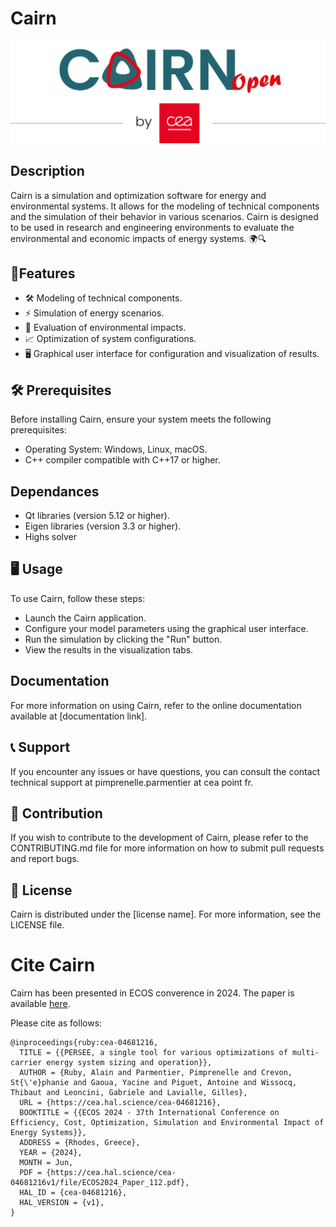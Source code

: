 # Cairn 

![logo_cairn](resources/images/cairnopen.png)

## Description
Cairn is a simulation and optimization software for energy and environmental systems. It allows for the modeling of technical components and the simulation of their behavior in various scenarios. Cairn is designed to be used in research and engineering environments to evaluate the environmental and economic impacts of energy systems. 🌍🔍

## 🌟Features
- 🛠️ Modeling of technical components. 
- ⚡ Simulation of energy scenarios. 
- 🌳 Evaluation of environmental impacts. 
- 📈 Optimization of system configurations. 
- 🖥️ Graphical user interface for configuration and visualization of results. 

## 🛠️ Prerequisites
Before installing Cairn, ensure your system meets the following prerequisites:

- Operating System: Windows, Linux, macOS. 
- C++ compiler compatible with C++17 or higher.

## Dependances 
- Qt libraries (version 5.12 or higher). 
- Eigen libraries (version 3.3 or higher).
- Highs solver

## 🖥️ Usage
To use Cairn, follow these steps:

- Launch the Cairn application. 
- Configure your model parameters using the graphical user interface. 
- Run the simulation by clicking the "Run" button.
- View the results in the visualization tabs.

## Documentation
For more information on using Cairn, refer to the online documentation available at [documentation link].

## 📞 Support
If you encounter any issues or have questions, you can consult the contact technical support at pimprenelle.parmentier at cea point fr. 

## 🤝 Contribution
If you wish to contribute to the development of Cairn, please refer to the CONTRIBUTING.md file for more information on how to submit pull requests and report bugs. 

## 📜 License
Cairn is distributed under the [license name]. For more information, see the LICENSE file. 

# Cite Cairn

Cairn has been presented in ECOS converence in 2024. The paper is available [here](https://cea.hal.science/cea-04681216).

Please cite as follows:

```
@inproceedings{ruby:cea-04681216,
  TITLE = {{PERSEE, a single tool for various optimizations of multi-carrier energy system sizing and operation}},
  AUTHOR = {Ruby, Alain and Parmentier, Pimprenelle and Crevon, St{\'e}phanie and Gaoua, Yacine and Piguet, Antoine and Wissocq, Thibaut and Leoncini, Gabriele and Lavialle, Gilles},
  URL = {https://cea.hal.science/cea-04681216},
  BOOKTITLE = {{ECOS 2024 - 37th International Conference on Efficiency, Cost, Optimization, Simulation and Environmental Impact of Energy Systems}},
  ADDRESS = {Rhodes, Greece},
  YEAR = {2024},
  MONTH = Jun,
  PDF = {https://cea.hal.science/cea-04681216v1/file/ECOS2024_Paper_112.pdf},
  HAL_ID = {cea-04681216},
  HAL_VERSION = {v1},
}
```
